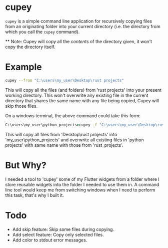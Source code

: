 # cupey

```cupey``` is a simple command line application for recursively copying files from an originating folder
into your current directory (i.e. the directory from which you call the ```cupey``` command).

** Note: Cupey will copy all the *contents* of the directory given, it won't copy the directory itself.


# Example
```bash
cupey --from "C:\users\my_user\Desktop\rust projects"
```
This will copy all the files (and folders) from 'rust projects' into your present working directory.
This won't overwrite any existing file in the current directory that shares the same name with any
file being copied, Cupey will skip those files.

On a windows terminal, the above command could take this form:
```cmd
C:\users\my_user\python_projects>cupey -f "C:\users\my_user\Desktop\rust projects" --overwrite
```
This will copy all files from 'Desktop\rust projects' into 'my_user\python_projects' and overwrite
all existing files in 'python projects' with same name with those from 'rust_projects'.

# But Why?
I needed a tool to 'cupey' some of my Flutter widgets from a folder where I store reusable widgets
into the folder I needed to use them in. A command line tool would keep me from switching windows when I
need to perform this task, that's why I built it.

# Todo
- Add skip feature: Skip some files during copying.
- Add select feature: Copy only selected files.
- Add color to stdout error messages.

